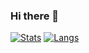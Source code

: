### Hi there 👋
[![Stats](https://github-readme-stats.vercel.app/api?username=Iseason2000&show_icons=true&count_private=true&include_all_commits=true&theme=tokyonight&hide_border=true&bg_color=0d111700)](https://github.com/Iseason2000)
[![Langs](https://github-readme-stats.vercel.app/api/top-langs/?username=Iseason2000&theme=tokyonight&hide_border=true&bg_color=0d111700)](https://github.com/Iseason2000)
